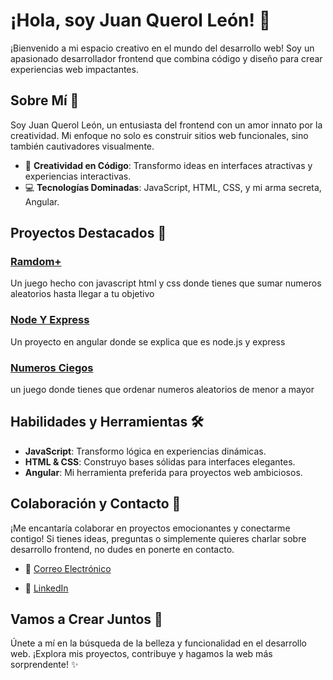 # ¡Hola, soy Juan Querol León! 👋

¡Bienvenido a mi espacio creativo en el mundo del desarrollo web! Soy un apasionado desarrollador frontend que combina código y diseño para crear experiencias web impactantes.

## Sobre Mí 🚀

Soy Juan Querol León, un entusiasta del frontend con un amor innato por la creatividad. Mi enfoque no solo es construir sitios web funcionales, sino también cautivadores visualmente.

- 🌈 **Creatividad en Código**: Transformo ideas en interfaces atractivas y experiencias interactivas.
- 💻 **Tecnologías Dominadas**: JavaScript, HTML, CSS, y mi arma secreta, Angular.

## Proyectos Destacados 🌟

### [Ramdom+](https://github.com/juanquerol/sumaAleatorio)

Un juego hecho con javascript html y css
donde tienes que sumar numeros aleatorios hasta llegar a tu objetivo

### [Node Y Express](https://github.com/juanquerol/NodeExpress)

Un proyecto en angular donde se explica que es node.js y express 

### [Numeros Ciegos](enlace-a-desafio-creativo)

un juego donde tienes que ordenar numeros aleatorios de menor a mayor

## Habilidades y Herramientas 🛠️

- **JavaScript**: Transformo lógica en experiencias dinámicas.
- **HTML & CSS**: Construyo bases sólidas para interfaces elegantes.
- **Angular**: Mi herramienta preferida para proyectos web ambiciosos.

## Colaboración y Contacto 💬

¡Me encantaría colaborar en proyectos emocionantes y conectarme contigo! Si tienes ideas, preguntas o simplemente quieres charlar sobre desarrollo frontend, no dudes en ponerte en contacto.

- 📧 [Correo Electrónico](mailto:juan.querol.leon@gmail.com)

- 💼 [LinkedIn](https://www.linkedin.com/in/juan-querol-le%C3%B3n-1b691526a/)

## Vamos a Crear Juntos 🤝

Únete a mí en la búsqueda de la belleza y funcionalidad en el desarrollo web. ¡Explora mis proyectos, contribuye y hagamos la web más sorprendente! ✨
